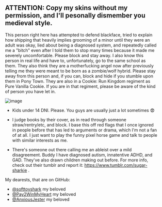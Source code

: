 
<p align="center">
    
</p>
    




## ATTENTION: Copy my skins without my permission, and I'll pesonally dismember you medieval style.




This person right here has attempted to defend blackface, tried to explain how shipping that heavily implies grooming of a minor until they were an adult was okay, lied about being a diagnosed system, and repeatedly called me a "bitch" even after I told them to stop many times because it made me severely uncomfortable. Please block and stay away. I also know this person in real life and have to, unfortunately, go to the same school as them. They also think they are a motherfucking angel now after previously telling me they were meant to be born as a zombie/wolf hybrid. Please stay away from this person and, if you can, block and hide if you stumble upon them in Pony Town. They are also in a Cookie: Run Kingdom regiment as Pure Vanilla Cookie. If you are in that regiment, please be aware of the kind of person you have let in.

 ![image](https://github.com/user-attachments/assets/9dd59fb4-5d52-4cb4-9fc5-72a41eb7ceb9)

 


- Kids under 14 DNI. Please. You guys are usually just a lot sometimes 😨

- I judge books by their cover, as in read through someone straw/rentry/etc, and block. I base this off red flags that I once ignored in people before that has led to arguments or drama, which I'm not a fan of at all. I just want to play the funny pixel horse game and talk to people with similar interests as me.

- There's someone out there calling me an ableist over a mild disagreement. Buddy I have diagnosed autism, innatentive ADHD, and GAD. They've also drawn children making out before. For more info, check out their tumblr and report it: https://www.tumblr.com/sugar-sharkie . 


My dearests, that are on GitHub:
- [@softtoyshark](https://github.com/softtoyshark) my beloved
- [@Pay2WinMyHeart](https://github.com/RBYI-DNC-NoINSPO-please) my beloved
- [@AnxiousJester](https://github.com/AnxiousJester) my beloved



